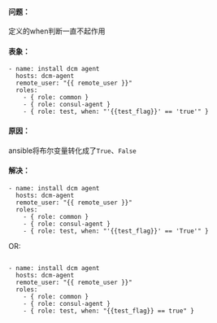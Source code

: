 #### 问题：
定义的when判断一直不起作用

#### 表象：


```
- name: install dcm agent
  hosts: dcm-agent
  remote_user: "{{ remote_user }}"
  roles:
    - { role: common }
    - { role: consul-agent }
    - { role: test, when: "'{{test_flag}}' == 'true'" }
```

#### 原因：

ansible将布尔变量转化成了`True`、`False`

#### 解决：


```
- name: install dcm agent
  hosts: dcm-agent
  remote_user: "{{ remote_user }}"
  roles:
    - { role: common }
    - { role: consul-agent }
    - { role: test, when: "'{{test_flag}}' == 'True'" }
```


OR:

``` 

- name: install dcm agent
  hosts: dcm-agent
  remote_user: "{{ remote_user }}"
  roles:
    - { role: common }
    - { role: consul-agent }
    - { role: test, when: "{{test_flag}} == true" }
```